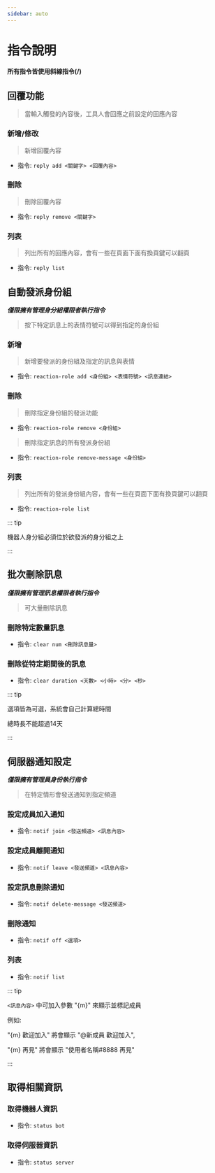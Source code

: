 ```yaml
---
sidebar: auto
---
```


# 指令說明

#### 所有指令皆使用斜線指令(/)

## 回覆功能

> 當輸入觸發的內容後，工具人會回應之前設定的回應內容

### 新增/修改

> 新增回覆內容

- 指令: `reply add <關鍵字> <回覆內容>`

### 刪除

> 刪除回覆內容

- 指令: `reply remove <關鍵字>`

### 列表

> 列出所有的回應內容，會有一些在頁面下面有換頁鍵可以翻頁

- 指令: `reply list`

## 自動發派身份組

_**僅限擁有管理身分組權限者執行指令**_

> 按下特定訊息上的表情符號可以得到指定的身份組

### 新增

> 新增要發派的身份組及指定的訊息與表情

- 指令: `reaction-role add <身份組> <表情符號> <訊息連結>`

### 刪除

> 刪除指定身份組的發派功能

- 指令: `reaction-role remove <身份組>`

> 刪除指定訊息的所有發派身份組

- 指令: `reaction-role remove-message <身份組>`

### 列表

> 列出所有的發派身份組內容，會有一些在頁面下面有換頁鍵可以翻頁

- 指令: `reaction-role list`

::: tip

機器人身分組必須位於欲發派的身分組之上

:::

## 批次刪除訊息

_**僅限擁有管理訊息權限者執行指令**_

> 可大量刪除訊息

### 刪除特定數量訊息

- 指令: `clear num <刪除訊息量>`

### 刪除從特定期間後的訊息

- 指令: `clear duration <天數> <小時> <分> <秒>`

::: tip

選項皆為可選，系統會自己計算總時間

總時長不能超過14天

:::

## 伺服器通知設定

_**僅限擁有管理員身份執行指令**_

> 在特定情形會發送通知到指定頻道

### 設定成員加入通知

- 指令: `notif join <發送頻道> <訊息內容>`


### 設定成員離開通知

- 指令: `notif leave <發送頻道> <訊息內容>`

### 設定訊息刪除通知

- 指令: `notif delete-message <發送頻道>`

### 刪除通知

- 指令: `notif off <選項>`

### 列表

- 指令: `notif list`

::: tip

`<訊息內容>` 中可加入參數 "{m}" 來顯示並標記成員

例如: 

"{m} 歡迎加入" 將會顯示 "@新成員 歡迎加入",

"{m} 再見" 將會顯示 "使用者名稱#8888 再見"

:::

## 取得相關資訊

### 取得機器人資訊

- 指令: `status bot`

### 取得伺服器資訊

- 指令: `status server`
